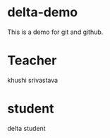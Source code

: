 # delta-demo
This is a demo for git and github.

# Teacher 
khushi srivastava
# student
delta student
